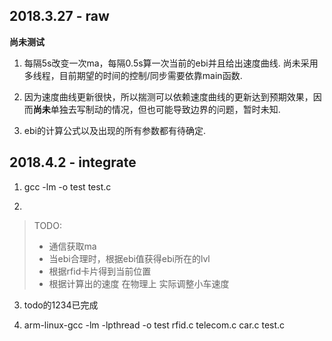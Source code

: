 ## 2018.3.27 - raw

**尚未测试**

1. 每隔5s改变一次ma，每隔0.5s算一次当前的ebi并且给出速度曲线. 尚未采用多线程，目前期望的时间的控制/同步需要依靠main函数.

2. 因为速度曲线更新很快，所以揣测可以依赖速度曲线的更新达到预期效果，因而**尚未**单独去写制动的情况，但也可能导致边界的问题，暂时未知.

3. ebi的计算公式以及出现的所有参数都有待确定.

## 2018.4.2 - integrate

1. gcc -lm -o test test.c

2.
> TODO:
>- 通信获取ma
>- 当ebi合理时，根据ebi值获得ebi所在的lvl
>- 根据rfid卡片得到当前位置
>- 根据计算出的速度 在物理上 实际调整小车速度

3. todo的1234已完成

4. arm-linux-gcc -lm -lpthread -o test rfid.c telecom.c car.c test.c 




